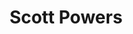 ---
title: Scott Powers
position: Undergraduate Researcher
layout: default
contact:
publications: 
image: /images/user-icon.svg
group: undergrad
year-start: 2004
year-end: 2006
present-position: EMT
---
